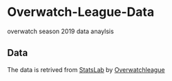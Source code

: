 # Overwatch-League-Data
overwatch season 2019 data anaylsis 

## Data
The data is retrived from [StatsLab](https://overwatchleague.com/en-us/statslab) by [Overwatchleague](https://overwatchleague.com/en-us)
